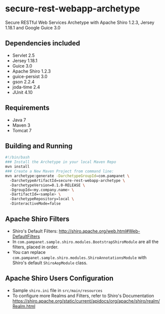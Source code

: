 secure-rest-webapp-archetype
============================

Secure RESTful Web Services Archetype with Apache Shiro 1.2.3, Jersey 1.18.1 and Google Guice 3.0

Dependencies included
---------------------
- Servlet 2.5
- Jersey 1.18.1
- Guice 3.0
- Apache Shiro 1.2.3
- guice-persist 3.0
- gson 2.2.4
- joda-time 2.4
- JUnit 4.10

Requirements
------------
- Java 7
- Maven 3
- Tomcat 7

Building and Running
---------------------
```bash
#!/bin/bash
### Install the Archetype in your local Maven Repo 
mvn install
### Create a New Maven Project from command line:
mvn archetype:generate -DarchetypeGroupId=com.pampanet \ 
  -DarchetypeArtifactId=secure-rest-webapp-archetype \ 
  -DarchetypeVersion=0.1.0-RELEASE \ 
  -DgroupId=<my.company.name> \ 
  -DartifactId=<sample> \ 
  -DarchetypeRepository=local \ 
  -DinteractiveMode=false
```

Apache Shiro Filters
--------------------
- Shiro's Default Filters: http://shiro.apache.org/web.html#Web-DefaultFilters
- In <code>com.pampanet.sample.shiro.modules.BootstrapShiroModule</code> are all the filters, placed in order.
- You can replace <code>com.pampanet.sample.shiro.modules.ShiroAnnotationsModule</code> with Shiro's default <code>ShiroAopModule</code> class.

Apache Shiro Users Configuration
--------------------------------
- Sample <code>shiro.ini</code> file in <code>src/main/resources</code>
- To configure more Realms and Filters, refer to Shiro's Documentation https://shiro.apache.org/static/current/apidocs/org/apache/shiro/realm/Realm.html
